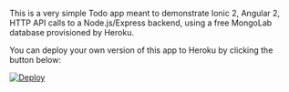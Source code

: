 This is a very simple Todo app meant to demonstrate Ionic 2, Angular 2, HTTP API calls to a Node.js/Express backend, using a free MongoLab database provisioned by Heroku.

You can deploy your own version of this app to Heroku by clicking the button below:

[![Deploy](https://www.herokucdn.com/deploy/button.svg)](https://heroku.com/deploy)
